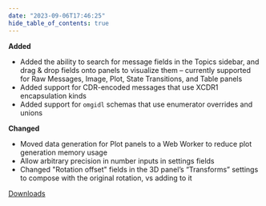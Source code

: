 ```yaml
---
date: "2023-09-06T17:46:25"
hide_table_of_contents: true
---
```

**Added**
* Added the ability to search for message fields in the Topics sidebar, and drag & drop fields onto panels to visualize them – currently supported for Raw Messages, Image, Plot, State Transitions, and Table panels
* Added support for CDR-encoded messages that use XCDR1 encapsulation kinds 
* Added support for `omgidl` schemas that use enumerator overrides and unions

**Changed**
* Moved data generation for Plot panels to a Web Worker to reduce plot generation memory usage
* Allow arbitrary precision in number inputs in settings fields
* Changed "Rotation offset" fields in the 3D panel’s “Transforms” settings to compose with the original rotation, vs adding to it

<!-- truncate -->
[Downloads](https://github.com/foxglove/studio/releases/tag/v1.69.0)
